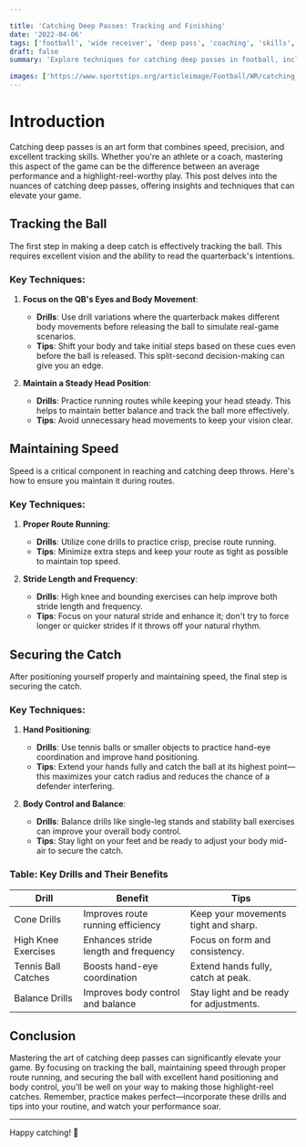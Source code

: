 ```yaml
---

title: 'Catching Deep Passes: Tracking and Finishing'
date: '2022-04-06'
tags: ['football', 'wide receiver', 'deep pass', 'coaching', 'skills', 'technique', 'training', 'athlete', 'performance']
draft: false
summary: 'Explore techniques for catching deep passes in football, including tracking the ball in the air, maintaining speed, and securing the catch.'

images: ['https://www.sportstips.org/articleimage/Football/WR/catching_deep_passes_tracking_and_finishing.webp']
---
```


# Introduction

Catching deep passes is an art form that combines speed, precision, and excellent tracking skills. Whether you're an athlete or a coach, mastering this aspect of the game can be the difference between an average performance and a highlight-reel-worthy play. This post delves into the nuances of catching deep passes, offering insights and techniques that can elevate your game.

## Tracking the Ball

The first step in making a deep catch is effectively tracking the ball. This requires excellent vision and the ability to read the quarterback's intentions.

### Key Techniques:

1. **Focus on the QB's Eyes and Body Movement**:
   - **Drills**: Use drill variations where the quarterback makes different body movements before releasing the ball to simulate real-game scenarios.
   - **Tips**: Shift your body and take initial steps based on these cues even before the ball is released. This split-second decision-making can give you an edge.

2. **Maintain a Steady Head Position**:
   - **Drills**: Practice running routes while keeping your head steady. This helps to maintain better balance and track the ball more effectively.
   - **Tips**: Avoid unnecessary head movements to keep your vision clear.

## Maintaining Speed

Speed is a critical component in reaching and catching deep throws. Here's how to ensure you maintain it during routes.

### Key Techniques:

1. **Proper Route Running**:
   - **Drills**: Utilize cone drills to practice crisp, precise route running.
   - **Tips**: Minimize extra steps and keep your route as tight as possible to maintain top speed.

2. **Stride Length and Frequency**:
   - **Drills**: High knee and bounding exercises can help improve both stride length and frequency.
   - **Tips**: Focus on your natural stride and enhance it; don't try to force longer or quicker strides if it throws off your natural rhythm.

## Securing the Catch

After positioning yourself properly and maintaining speed, the final step is securing the catch.

### Key Techniques:

1. **Hand Positioning**:
   - **Drills**: Use tennis balls or smaller objects to practice hand-eye coordination and improve hand positioning.
   - **Tips**: Extend your hands fully and catch the ball at its highest point—this maximizes your catch radius and reduces the chance of a defender interfering.

2. **Body Control and Balance**:
   - **Drills**: Balance drills like single-leg stands and stability ball exercises can improve your overall body control.
   - **Tips**: Stay light on your feet and be ready to adjust your body mid-air to secure the catch.

### Table: Key Drills and Their Benefits

| Drill                  | Benefit                              | Tips                                 |
|------------------------|--------------------------------------|--------------------------------------|
| Cone Drills            | Improves route running efficiency    | Keep your movements tight and sharp. |
| High Knee Exercises    | Enhances stride length and frequency | Focus on form and consistency.        |
| Tennis Ball Catches    | Boosts hand-eye coordination         | Extend hands fully, catch at peak.   |
| Balance Drills         | Improves body control and balance    | Stay light and be ready for adjustments. |

## Conclusion

Mastering the art of catching deep passes can significantly elevate your game. By focusing on tracking the ball, maintaining speed through proper route running, and securing the ball with excellent hand positioning and body control, you'll be well on your way to making those highlight-reel catches. Remember, practice makes perfect—incorporate these drills and tips into your routine, and watch your performance soar.

---

Happy catching! 🏈
```